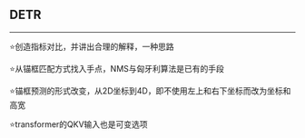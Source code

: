 ## DETR
***

⭐创造指标对比，并讲出合理的解释，一种思路

⭐从锚框匹配方式找入手点，NMS与匈牙利算法是已有的手段

⭐锚框预测的形式改变，从2D坐标到4D，即不使用左上和右下坐标而改为坐标和高宽

⭐transformer的QKV输入也是可变选项
